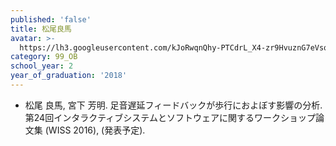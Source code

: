 ```yaml
---
published: 'false'
title: 松尾良馬
avatar: >-
  https://lh3.googleusercontent.com/kJoRwqnQhy-PTCdrL_X4-zr9HvuznG7eVsq_tGiEufFMlATRuFykC65o4KQBuVUdQujEr4PUWcpmbAF5EMHYdfVy6uBZaFRGB3iP9AYDbMXFatBn1sKNcyPz3KmsqgOdWJGL3W3QddMhels6a42lMhWuPZI832z6r_UMG-IRsqecublV5Wupjcamftc326r7Gr9N3sZAkPQJPtwjsKfKvbHJ9_Q1VrLDtDTGTCr3PUN6oQj2fC2C9-XOwOSHqCox_zgqU_wMoHUUGYG62BxrqJfGdpc3x8bygsvgTp_ijmCxe6ARek4Ut_qLNfuO40-rvNGb2R6lNPrljeaVMleG15fv_jY4uSj95COV2TMEr_fhfR0GK5ZH5sB1tVLsQseIMMd8zi9Ql6d_nqe2tN76eEF0Pm45S4EDO6k3T1sT8tvWCJt-biFrIliYYZ4p7oLGD9v5iy263xQVFX3u4QPON-B8MKqWZf0cnpbfPYhqF8ocTIH6hxK9nMRgCj0hljeF_LLWqCYS-dOycbMzsUQeJUyw93eJ639Lt5A_b4RxuwzyhgaxKaiH7-BN7QzhRCu7jYz31hJIE_lYrUK9UMLO3QYkBqS7AmqD9yNz_NEC1N_ePF4bPEKV2uHCkY7-m__keJW-_ybtizKq_iSeyjr9DseF1jUzBohI4T-Ci2coQw=p-s300
category: 99_OB
school_year: 2
year_of_graduation: '2018'
---
```


- 松尾 良馬, 宮下 芳明. 足音遅延フィードバックが歩行におよぼす影響の分析. 第24回インタラクティブシステムとソフトウェアに関するワークショップ論文集 (WISS 2016), (発表予定).
